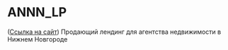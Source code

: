 # ANNN_LP 
([Ссылка на сайт](https://baturinss.github.io/ANNN_LP/))
 Продающий лендинг для агентства недвижимости в Нижнем Новгороде
